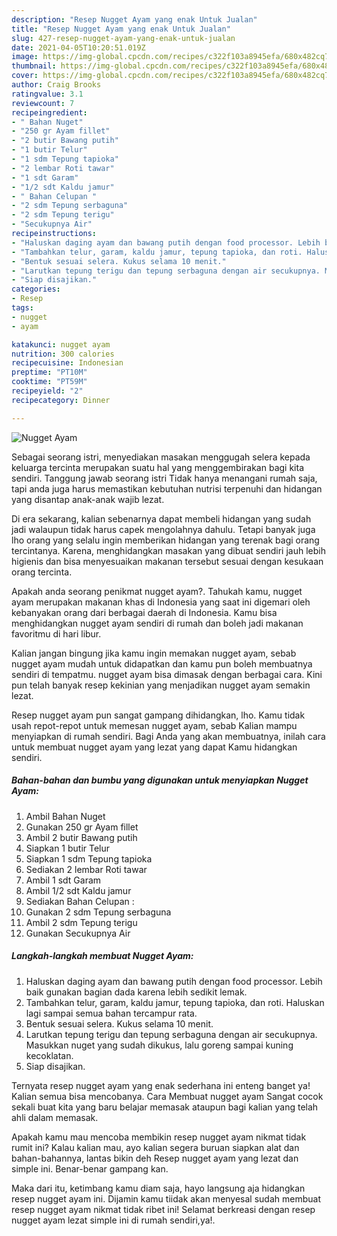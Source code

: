 ```yaml
---
description: "Resep Nugget Ayam yang enak Untuk Jualan"
title: "Resep Nugget Ayam yang enak Untuk Jualan"
slug: 427-resep-nugget-ayam-yang-enak-untuk-jualan
date: 2021-04-05T10:20:51.019Z
image: https://img-global.cpcdn.com/recipes/c322f103a8945efa/680x482cq70/nugget-ayam-foto-resep-utama.jpg
thumbnail: https://img-global.cpcdn.com/recipes/c322f103a8945efa/680x482cq70/nugget-ayam-foto-resep-utama.jpg
cover: https://img-global.cpcdn.com/recipes/c322f103a8945efa/680x482cq70/nugget-ayam-foto-resep-utama.jpg
author: Craig Brooks
ratingvalue: 3.1
reviewcount: 7
recipeingredient:
- " Bahan Nuget"
- "250 gr Ayam fillet"
- "2 butir Bawang putih"
- "1 butir Telur"
- "1 sdm Tepung tapioka"
- "2 lembar Roti tawar"
- "1 sdt Garam"
- "1/2 sdt Kaldu jamur"
- " Bahan Celupan "
- "2 sdm Tepung serbaguna"
- "2 sdm Tepung terigu"
- "Secukupnya Air"
recipeinstructions:
- "Haluskan daging ayam dan bawang putih dengan food processor. Lebih baik gunakan bagian dada karena lebih sedikit lemak."
- "Tambahkan telur, garam, kaldu jamur, tepung tapioka, dan roti. Haluskan lagi sampai semua bahan tercampur rata."
- "Bentuk sesuai selera. Kukus selama 10 menit."
- "Larutkan tepung terigu dan tepung serbaguna dengan air secukupnya. Masukkan nuget yang sudah dikukus, lalu goreng sampai kuning kecoklatan."
- "Siap disajikan."
categories:
- Resep
tags:
- nugget
- ayam

katakunci: nugget ayam 
nutrition: 300 calories
recipecuisine: Indonesian
preptime: "PT10M"
cooktime: "PT59M"
recipeyield: "2"
recipecategory: Dinner

---
```



![Nugget Ayam](https://img-global.cpcdn.com/recipes/c322f103a8945efa/680x482cq70/nugget-ayam-foto-resep-utama.jpg)

Sebagai seorang istri, menyediakan masakan menggugah selera kepada keluarga tercinta merupakan suatu hal yang menggembirakan bagi kita sendiri. Tanggung jawab seorang istri Tidak hanya menangani rumah saja, tapi anda juga harus memastikan kebutuhan nutrisi terpenuhi dan hidangan yang disantap anak-anak wajib lezat.

Di era  sekarang, kalian sebenarnya dapat membeli hidangan yang sudah jadi walaupun tidak harus capek mengolahnya dahulu. Tetapi banyak juga lho orang yang selalu ingin memberikan hidangan yang terenak bagi orang tercintanya. Karena, menghidangkan masakan yang dibuat sendiri jauh lebih higienis dan bisa menyesuaikan makanan tersebut sesuai dengan kesukaan orang tercinta. 



Apakah anda seorang penikmat nugget ayam?. Tahukah kamu, nugget ayam merupakan makanan khas di Indonesia yang saat ini digemari oleh kebanyakan orang dari berbagai daerah di Indonesia. Kamu bisa menghidangkan nugget ayam sendiri di rumah dan boleh jadi makanan favoritmu di hari libur.

Kalian jangan bingung jika kamu ingin memakan nugget ayam, sebab nugget ayam mudah untuk didapatkan dan kamu pun boleh membuatnya sendiri di tempatmu. nugget ayam bisa dimasak dengan berbagai cara. Kini pun telah banyak resep kekinian yang menjadikan nugget ayam semakin lezat.

Resep nugget ayam pun sangat gampang dihidangkan, lho. Kamu tidak usah repot-repot untuk memesan nugget ayam, sebab Kalian mampu menyiapkan di rumah sendiri. Bagi Anda yang akan membuatnya, inilah cara untuk membuat nugget ayam yang lezat yang dapat Kamu hidangkan sendiri.

<!--inarticleads1-->

##### Bahan-bahan dan bumbu yang digunakan untuk menyiapkan Nugget Ayam:

1. Ambil  Bahan Nuget
1. Gunakan 250 gr Ayam fillet
1. Ambil 2 butir Bawang putih
1. Siapkan 1 butir Telur
1. Siapkan 1 sdm Tepung tapioka
1. Sediakan 2 lembar Roti tawar
1. Ambil 1 sdt Garam
1. Ambil 1/2 sdt Kaldu jamur
1. Sediakan  Bahan Celupan :
1. Gunakan 2 sdm Tepung serbaguna
1. Ambil 2 sdm Tepung terigu
1. Gunakan Secukupnya Air




<!--inarticleads2-->

##### Langkah-langkah membuat Nugget Ayam:

1. Haluskan daging ayam dan bawang putih dengan food processor. Lebih baik gunakan bagian dada karena lebih sedikit lemak.
1. Tambahkan telur, garam, kaldu jamur, tepung tapioka, dan roti. Haluskan lagi sampai semua bahan tercampur rata.
1. Bentuk sesuai selera. Kukus selama 10 menit.
1. Larutkan tepung terigu dan tepung serbaguna dengan air secukupnya. Masukkan nuget yang sudah dikukus, lalu goreng sampai kuning kecoklatan.
1. Siap disajikan.




Ternyata resep nugget ayam yang enak sederhana ini enteng banget ya! Kalian semua bisa mencobanya. Cara Membuat nugget ayam Sangat cocok sekali buat kita yang baru belajar memasak ataupun bagi kalian yang telah ahli dalam memasak.

Apakah kamu mau mencoba membikin resep nugget ayam nikmat tidak rumit ini? Kalau kalian mau, ayo kalian segera buruan siapkan alat dan bahan-bahannya, lantas bikin deh Resep nugget ayam yang lezat dan simple ini. Benar-benar gampang kan. 

Maka dari itu, ketimbang kamu diam saja, hayo langsung aja hidangkan resep nugget ayam ini. Dijamin kamu tiidak akan menyesal sudah membuat resep nugget ayam nikmat tidak ribet ini! Selamat berkreasi dengan resep nugget ayam lezat simple ini di rumah sendiri,ya!.

